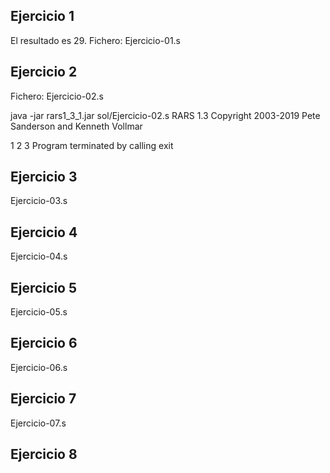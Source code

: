 ## Ejercicio 1

El resultado es 29. Fichero: Ejercicio-01.s

## Ejercicio 2

Fichero: Ejercicio-02.s

java -jar rars1_3_1.jar sol/Ejercicio-02.s
RARS 1.3  Copyright 2003-2019 Pete Sanderson and Kenneth Vollmar

1
2
3
Program terminated by calling exit

## Ejercicio 3

Ejercicio-03.s

## Ejercicio 4

Ejercicio-04.s

## Ejercicio 5

Ejercicio-05.s

## Ejercicio 6

Ejercicio-06.s

## Ejercicio 7

Ejercicio-07.s

## Ejercicio 8
